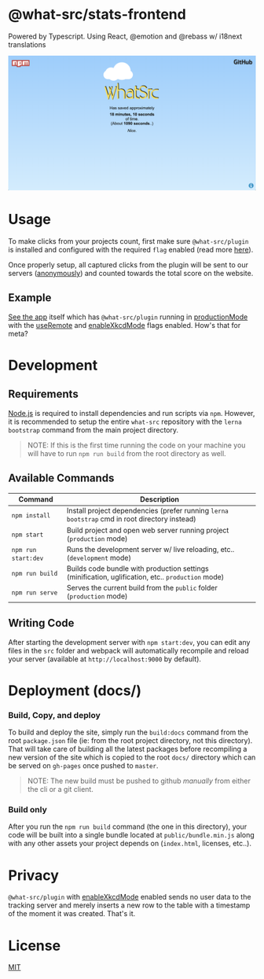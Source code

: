 # @what-src/stats-frontend

Powered by Typescript. Using React, @emotion and @rebass w/ i18next translations

<p align="center">
  <a href="https://duroktar.github.io/what-src/">
    <img alt="what-src" src="https://raw.githubusercontent.com/Duroktar/what-src-logo/master/screenshots/what-src-stats-screenshot.png" width="546"></img>
  </a>
</p>

# Usage

To make clicks from your projects count, first make sure `@what-src/plugin` is
installed and configured with the required `flag` enabled (read more
[here](https://github.com/Duroktar/what-src/tree/master/packages/what-src-plugin-babel#--enableXkcdMode-boolean)).

Once properly setup, all captured clicks from the plugin will be sent to our
servers ([anonymously](#privacy)) and counted towards the total score on the
website.

## Example

[See the app](https://duroktar.github.io/what-src/) itself which has
`@what-src/plugin` running in
[productionMode](https://github.com/Duroktar/what-src/tree/master/packages/what-src-plugin-babel#--productionmode-boolean)
with the
[useRemote](https://github.com/Duroktar/what-src/tree/master/packages/what-src-plugin-babel#--useremote-boolean)
and
[enableXkcdMode](https://github.com/Duroktar/what-src/tree/master/packages/what-src-plugin-babel#--enableXkcdMode-boolean)
flags enabled. How's that for meta?

# Development

## Requirements

[Node.js](https://nodejs.org) is required to install dependencies and run
scripts via `npm`. However, it is recommended to setup the entire `what-src`
repository with the `lerna bootstrap` command from the main project directory.

> NOTE: If this is the first time running the code on your machine you will have
> to run `npm run build` from the root directory as well.

## Available Commands

| Command | Description |
|---------|-------------|
| `npm install` | Install project dependencies (prefer running `lerna bootstrap` cmd in root directory instead) |
| `npm start` | Build project and open web server running project (`production` mode) |
| `npm run start:dev` | Runs the development server w/ live reloading, etc.. (`development` mode) |
| `npm run build` | Builds code bundle with production settings (minification, uglification, etc.. `production` mode) |
| `npm run serve` | Serves the current build from the `public` folder (`production` mode) |

## Writing Code

After starting the development server with `npm start:dev`, you can edit any
files in the `src` folder and webpack will automatically recompile and reload
your server (available at `http://localhost:9000` by default).

# Deployment (docs/)

### Build, Copy, and deploy

To build and deploy the site, simply run the `build:docs` command from the root
`package.json` file (ie: from the root project directory, not this directory).
That will take care of building all the latest packages before recompiling a new
version of the site which is copied to the root `docs/` directory which can be
served on `gh-pages` once pushed to `master`.

> NOTE: The new build must be pushed to github _manually_ from either the cli or
> a git client.

### Build only

After you run the `npm run build` command (the one in this directory), your code
will be built into a single bundle located at `public/bundle.min.js` along with
any other assets your project depends on (`index.html`, licenses, etc..).

# Privacy

`@what-src/plugin` with
[enableXkcdMode](https://github.com/Duroktar/what-src/tree/master/packages/what-src-plugin-babel#--enableXkcdMode-boolean)
enabled sends no user data to the tracking server and merely inserts a new row
to the table with a timestamp of the moment it was created. That's it.

# License

[MIT](https://opensource.org/licenses/MIT)
